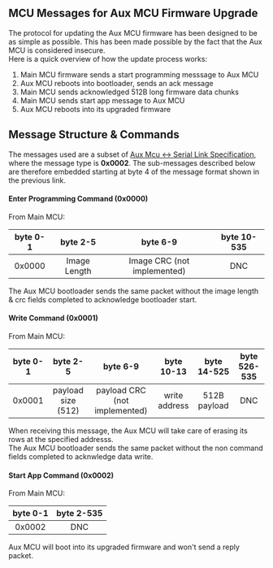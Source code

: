 ## MCU Messages for Aux MCU Firmware Upgrade

The protocol for updating the Aux MCU firmware has been designed to be as simple as possible. This has been made possible by the fact that the Aux MCU is considered insecure.  
Here is a quick overview of how the update process works:  
1. Main MCU firmware sends a start programming messsage to Aux MCU  
2. Aux MCU reboots into bootloader, sends an ack message  
3. Main MCU sends acknowledged 512B long firmware data chunks  
4. Main MCU sends start app message to Aux MCU  
5. Aux MCU reboots into its upgraded firmware  
  
  
## Message Structure & Commands

The messages used are a subset of [Aux Mcu <-> Serial Link Specification](aux_main_mcu_protocol.md), where the message type is __0x0002__. The sub-messages described below are therefore embedded starting at byte 4 of the message format shown in the previous link.

#### Enter Programming Command (0x0000)

From Main MCU:  

| byte 0-1 | byte 2-5 | byte 6-9 | byte 10-535 |
|:-:|:-:|:-:|:-:|
| 0x0000 | Image Length | Image CRC (not implemented) | DNC |

The Aux MCU bootloader sends the same packet without the image length & crc fields completed to acknowledge bootloader start.


#### Write Command (0x0001)
  
From Main MCU:   
  
| byte 0-1 | byte 2-5 | byte 6-9 | byte 10-13 | byte 14-525 | byte 526-535 |
|:-:|:-:|:-:|:-:|:-:|:-:|
| 0x0001 | payload size (512) | payload CRC (not implemented) | write address | 512B payload | DNC |

When receiving this message, the Aux MCU will take care of erasing its rows at the specified addresss.  
The Aux MCU bootloader sends the same packet without the non command fields completed to acknwledge data write.  


#### Start App Command (0x0002)
  
From Main MCU:   
  
| byte 0-1 | byte 2-535 |
|:-:|:-:|
| 0x0002 | DNC |

Aux MCU will boot into its upgraded firmware and won't send a reply packet.
